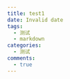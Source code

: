 ```yaml
---
title: test1
date: Invalid date
tags:
  - 测试
  - markdown
categories:
  - 测试
comments:
  - true
---
```

